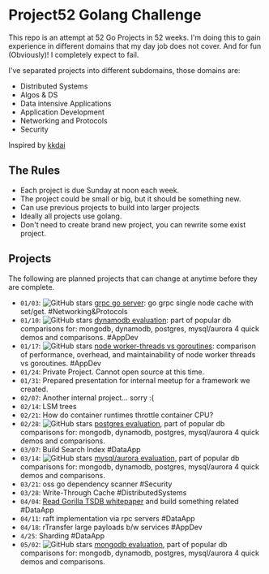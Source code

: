 # Project52 Golang Challenge

This repo is an attempt at 52 Go Projects in 52 weeks. I'm doing this to gain experience in different domains that my day job does not cover. And for fun (Obviously)! I completely expect to fail. 

I've separated projects into different subdomains, those domains are:

* Distributed Systems
* Algos & DS
* Data intensive Applications
* Application Development
* Networking and Protocols
* Security

Inspired by [kkdai](https://github.com/kkdai/project52)

## The Rules

* Each project is due Sunday at noon each week.
* The project could be small or big, but it should be something new.
* Can use previous projects to build into larger projects
* Ideally all projects use golang.
* Don't need to create brand new project, you can rewrite some exist project.

## Projects

The following are planned projects that can change at anytime before they are complete.

* `01/03`: ![GitHub stars](https://img.shields.io/github/stars/danielbh/hello-grpc-go?style=social) [grpc go server](https://github.com/danielbh/hello-grpc-go): go grpc single node cache with set/get. #Networking&Protocols
* `01/10`:  ![GitHub stars](https://img.shields.io/github/stars/danielbh/popular-db-comparisons?style=social) [dynamodb evaluation](https://github.com/danielbh/popular-db-comparisons): part of popular db comparisons for: mongodb, dynamodb, postgres, mysql/aurora 4 quick demos and comparisons. #AppDev
* `01/17`: ![GitHub stars](https://img.shields.io/github/stars/danielbh/node-workers-vs-goroutines?style=social) [node worker-threads vs goroutines](https://github.com/danielbh/node-worker-threads-vs-goroutines): comparison of performance, overhead, and maintainability of node worker threads vs goroutines. #AppDev
* `01/24`: Private Project. Cannot open source at this time. 
* `01/31`: Prepared presentation for internal meetup for a framework we created. 
* `02/07`: Another internal project... sorry :( 
* `02/14`: LSM trees 
* `02/21`: How do container runtimes throttle container CPU? 
* `02/28`: ![GitHub stars](https://img.shields.io/github/stars/danielbh/popular-db-comparisons?style=social) [postgres evaluation](https://github.com/danielbh/popular-db-comparisons), part of popular db comparisons for: mongodb, dynamodb, postgres, mysql/aurora 4 quick demos and comparisons.
* `03/07`:  Build Search Index #DataApp
* `03/14`:  ![GitHub stars](https://img.shields.io/github/stars/danielbh/popular-db-comparisons?style=social) [mysql/aurora evaluation](https://github.com/danielbh/popular-db-comparisons), part of popular db comparisons for: mongodb, dynamodb, postgres, mysql/aurora 4 quick demos and comparisons.
* `03/21`: oss go dependency scanner #Security
* `03/28`: Write-Through Cache #DistributedSystems
* `04/04`: [Read Gorilla TSDB whitepaper](https://www.vldb.org/pvldb/vol8/p1816-teller.pdf) and build something related #DataApp 
* `04/11`: raft implementation via rpc servers #DataApp
* `04/18`: rTransfer large payloads b/w services #AppDev
* `4/25`: Sharding #DataApp 
* `05/02`: ![GitHub stars](https://img.shields.io/github/stars/danielbh/popular-db-comparisons?style=social) [mongodb evaluation](https://github.com/danielbh/popular-db-comparisons), part of popular db comparisons for: mongodb, dynamodb, postgres, mysql/aurora 4 quick demos and comparisons.
